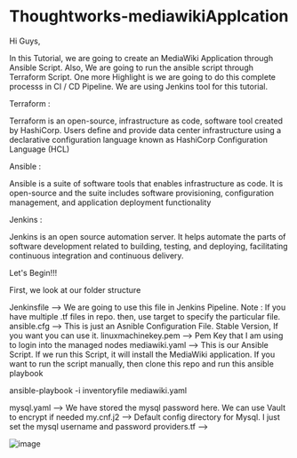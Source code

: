 # Thoughtworks-mediawikiApplcation

Hi Guys, 

In this Tutorial, we are going to create an MediaWiki Application through Ansible Script. Also, We are going to run the ansible script through Terraform Script.
One more Highlight is we are going to do this complete processs in CI / CD Pipeline. We are using Jenkins tool for this tutorial.

Terraform : 

Terraform is an open-source, infrastructure as code, software tool created by HashiCorp. Users define and provide data center infrastructure using a declarative configuration language known as HashiCorp Configuration Language (HCL)

Ansible :

Ansible is a suite of software tools that enables infrastructure as code. It is open-source and the suite includes software provisioning, configuration management, and application deployment functionality

Jenkins : 

Jenkins is an open source automation server. It helps automate the parts of software development related to building, testing, and deploying, facilitating continuous integration and continuous delivery.

Let's Begin!!!

First, we look at our folder structure

Jenkinsfile --> We are going to use this file in Jenkins Pipeline. Note : If you have multiple .tf files in repo. then, use target to specify the particular file.
ansible.cfg --> This is just an Asnible Configuration File. Stable Version, If you want you can use it. 
linuxmachinekey.pem --> Pem Key that I am using to login into the managed nodes 
mediawiki.yaml --> This is our Ansible Script. If we run this Script, it will install the MediaWiki application. If you want to run the script manually, then clone this repo and run this ansible playbook

ansible-playbook -i inventoryfile mediawiki.yaml

mysql.yaml --> We have stored the mysql password here. We can use Vault to encrypt if needed
my.cnf.j2 --> Default config directory for Mysql. I just set the mysql username and password
providers.tf --> 

![image](https://user-images.githubusercontent.com/94977452/181640421-38269968-500a-416e-9c36-a1ff756b134c.png)




















